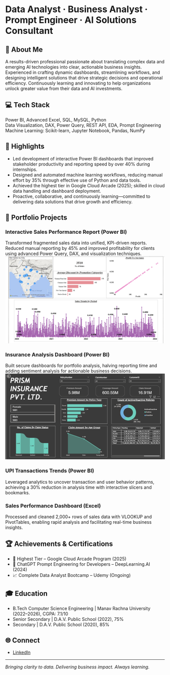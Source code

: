 #  Data Analyst · Business Analyst · Prompt Engineer · AI Solutions Consultant

## 👋 About Me
A results-driven professional passionate about translating complex data and emerging AI technologies into clear, actionable business insights. Experienced in crafting dynamic dashboards, streamlining workflows, and designing intelligent solutions that drive strategic decisions and operational efficiency. Continuously learning and innovating to help organizations unlock greater value from their data and AI investments.

## 💻 Tech Stack
Power BI, Advanced Excel, SQL, MySQL, Python  
Data Visualization, DAX, Power Query, REST API, EDA, Prompt Engineering  
Machine Learning: Scikit-learn, Jupyter Notebook, Pandas, NumPy

## 🌟 Highlights

- Led development of interactive Power BI dashboards that improved stakeholder productivity and reporting speed by over 40% during internships.
- Designed and automated machine learning workflows, reducing manual effort by 35% through effective use of Python and data tools.
- Achieved the highest tier in Google Cloud Arcade (2025); skilled in cloud data handling and dashboard deployment.
- Proactive, collaborative, and continuously learning—committed to delivering data solutions that drive growth and efficiency.

## 🚀 Portfolio Projects

### Interactive Sales Performance Report (Power BI)
Transformed fragmented sales data into unified, KPI-driven reports. Reduced manual reporting by 45% and improved profitability for clients using advanced Power Query, DAX, and visualization techniques.
![Page1](Project1p1.png)

### Insurance Analysis Dashboard (Power BI)
Built secure dashboards for portfolio analysis, halving reporting time and adding sentiment analysis for actionable business decisions.
![Page1](Project2p1.png)

### UPI Transactions Trends (Power BI)
Leveraged analytics to uncover transaction and user behavior patterns, achieving a 30% reduction in analysis time with interactive slicers and bookmarks.

### Sales Performance Dashboard (Excel)
Processed and cleaned 2,000+ rows of sales data with VLOOKUP and PivotTables, enabling rapid analysis and facilitating real-time business insights.

## 🏆 Achievements & Certifications

- 🥇 Highest Tier – Google Cloud Arcade Program (2025)
- 🏅 ChatGPT Prompt Engineering for Developers – DeepLearning.AI (2024)
- 📈 Complete Data Analyst Bootcamp – Udemy (Ongoing)

## 🎓 Education

- B.Tech Computer Science Engineering | Manav Rachna University (2022–2026), CGPA: 7.1/10
- Senior Secondary | D.A.V. Public School (2022), 75%
- Secondary | D.A.V. Public School (2020), 85%

## 🌐 Connect

- [LinkedIn](https://linkedin.com/in/anshulsemwal7)

---

_Bringing clarity to data. Delivering business impact. Always learning._
